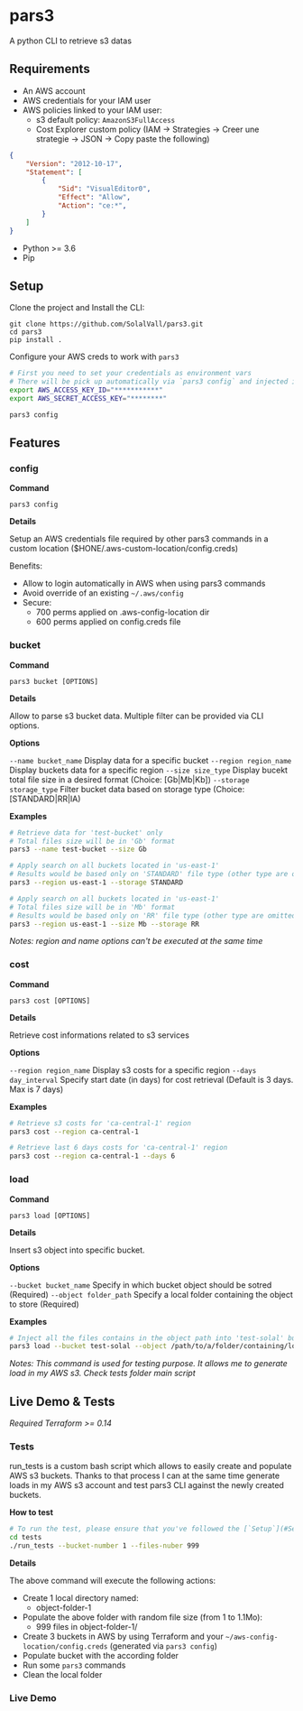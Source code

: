 # pars3

A python CLI to retrieve s3 datas

## Requirements

- An AWS account
- AWS credentials for your IAM user
- AWS policies linked to your IAM user:
  - s3 default policy: `AmazonS3FullAccess`
  - Cost Explorer custom policy (IAM -> Strategies -> Creer une strategie -> JSON -> Copy paste the following)

```json
{
    "Version": "2012-10-17",
    "Statement": [
        {
            "Sid": "VisualEditor0",
            "Effect": "Allow",
            "Action": "ce:*",
        }
    ]
}
```
- Python >= 3.6
- Pip

## Setup

Clone the project and Install the CLI:

```
git clone https://github.com/SolalVall/pars3.git
cd pars3
pip install .
```

Configure your AWS creds to work with `pars3`

```bash
# First you need to set your credentials as environment vars
# There will be pick up automatically via `pars3 config` and injected in a custom secured location
export AWS_ACCESS_KEY_ID="***********"
export AWS_SECRET_ACCESS_KEY="********"

pars3 config
```

## Features

### config

**Command**

`pars3 config`

**Details**

Setup an AWS credentials file required by other pars3 commands in a custom location ($HONE/.aws-custom-location/config.creds)

Benefits:
- Allow to login automatically in AWS when using pars3 commands
- Avoid override of an existing `~/.aws/config`
- Secure:
  - 700 perms applied on .aws-config-location dir
  - 600 perms applied on config.creds file

### bucket

**Command**

`pars3 bucket [OPTIONS]`

**Details**

Allow to parse s3 bucket data. Multiple filter can be provided via CLI options.

**Options**

`--name bucket_name`       Display data for a specific bucket
`--region region_name`     Display buckets data for a specific region
`--size size_type`         Display bucekt total file size in a desired format (Choice: [Gb|Mb|Kb])
`--storage storage_type`   Filter bucket data based on storage type (Choice: [STANDARD|RR|IA)

**Examples**

```bash
# Retrieve data for 'test-bucket' only
# Total files size will be in 'Gb' format
pars3 --name test-bucket --size Gb

# Apply search on all buckets located in 'us-east-1'
# Results would be based only on 'STANDARD' file type (other type are omitted)
pars3 --region us-east-1 --storage STANDARD

# Apply search on all buckets located in 'us-east-1'
# Total files size will be in 'Mb' format
# Results would be based only on 'RR' file type (other type are omitted)
pars3 --region us-east-1 --size Mb --storage RR
```

*Notes: region and name options can't be executed at the same time*

### cost


**Command**

`pars3 cost [OPTIONS]`

**Details**

Retrieve cost informations related to s3 services

**Options**

`--region region_name`   Display s3 costs for a specific region
`--days day_interval`    Specify start date (in days) for cost retrieval (Default is 3 days. Max is 7 days)

**Examples**

```bash
# Retrieve s3 costs for 'ca-central-1' region
pars3 cost --region ca-central-1

# Retrieve last 6 days costs for 'ca-central-1' region
pars3 cost --region ca-central-1 --days 6
```

### load

**Command**

`pars3 load [OPTIONS]`

**Details**

Insert s3 object into specific bucket.

**Options**

`--bucket bucket_name`   Specify in which bucket object should be sotred (Required)
`--object folder_path`   Specify a local folder containing the object to store (Required)

**Examples**

```bash
# Inject all the files contains in the object path into 'test-solal' bucket
pars3 load --bucket test-solal --object /path/to/a/folder/containing/lot/of/files
```

*Notes: This command is used for testing purpose. It allows me to generate load in my AWS s3. Check tests folder main script*

## Live Demo & Tests

*Required Terraform >= 0.14*

### Tests

run_tests is a custom bash script which allows to easily create and populate AWS s3 buckets. Thanks to that process I can at the same time generate loads in my AWS s3 account and test pars3 CLI against the newly created buckets.

**How to test**

```bash
# To run the test, please ensure that you've followed the [`Setup`](#Setup) section
cd tests
./run_tests --bucket-number 1 --files-nuber 999
```

**Details**

The above command will execute the following actions:
- Create 1 local directory named:
  - object-folder-1
- Populate the above folder with random file size (from 1 to 1.1Mo):
  - 999 files in object-folder-1/
- Create 3 buckets in AWS by using Terraform and your `~/aws-config-location/config.creds` (generated via `pars3 config`)
- Populate bucket with the according folder
- Run some `pars3` commands
- Clean the local folder

### Live Demo
